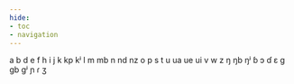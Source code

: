 ```yaml
---
hide:
- toc
- navigation
---
```

a
b
d
e
f
h
i
j
k
kp
kʲ
l
m
mb
n
nd
nz
o
p
s
t
u
ua
ue
ui
v
w
z
ŋ
ŋb
ŋʲ
ɓ
ɔ
ɗ
ɛ
ɡ
ɡb
ɡʲ
ɲ
ɾ
ʒ

